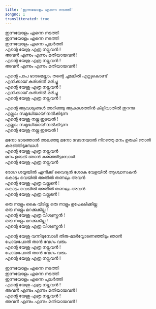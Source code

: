 ```yaml
---
title: 'ഇന്നയോളം എന്നെ നടത്തി'
songno: 1
transliterated: true
---
```

ഇന്നയോളം എന്നെ നടത്തി  
ഇന്നയോളം എന്നെ നടത്തി  
ഇന്നയോളം എന്നെ പുലര്‍ത്തി  
എന്റെ യേശു എത്ര നല്ലവന്‍ !  
അവന്‍ എന്നും എന്നും മതിയായവന്‍ !  
എന്റെ യേശു എത്ര നല്ലവന്‍ !  
അവന്‍ എന്നും എന്നും മതിയായവന്‍ !  
  
എന്റെ പാപ ഭാരമെല്ലാം
തന്റെ ചുമലില്‍ ഏറ്റുകൊണ്ട്  
എനിക്കായ് കുരിശില്‍ മരിച്ചു  
എന്റെ യേശു എത്ര നല്ലവന്‍ !  
എനിക്കായ് കുരിശില്‍ മരിച്ചു  
എന്റെ യേശു എത്ര നല്ലവന്‍ !  
  
എന്റെ ആവശ്യങ്ങള്‍ അറിഞ്ഞു
ആകാശത്തിന്‍ കിളിവാതില്‍ തുറന്നു  
എല്ലാം സമൃദ്ധിയായ് നല്‍കിടുന്ന  
എന്റെ യേശു നല്ല ഇടയന്‍ !  
എല്ലാം സമൃദ്ധിയായ് നല്‍കിടുന്ന  
എന്റെ യേശു നല്ല ഇടയന്‍ !  
  
മനോ ഭാരത്താല്‍ അലഞ്ഞു
മനോ വേദനയാല്‍ നിറഞ്ഞു
മനം ഉരുകി ഞാന്‍ കരഞ്ഞിടുമ്പോള്‍  
എന്റെ യേശു എത്ര നല്ലവന്‍  
മനം ഉരുകി ഞാന്‍ കരഞ്ഞിടുമ്പോള്‍  
എന്റെ യേശു എത്ര നല്ലവന്‍  
  
രോഗ ശയ്യയില്‍ എനിക്ക് വൈദ്യന്‍
ശോക വേളയില്‍ ആശ്വാസകന്‍  
കൊടും വെയില്‍ അതില്‍ തണലും അവന്‍  
എന്റെ യേശു എത്ര വല്ലഭന്‍ !  
കൊടും വെയില്‍ അതില്‍ തണലും അവന്‍  
എന്റെ യേശു എത്ര വല്ലഭന്‍ !  
  
ഒരു നാളും കൈ വിടില്ല
ഒരു നാളും ഉപേക്ഷിക്കില്ല  
ഒരു നാളും മറക്കുകില്ല !  
എന്റെ യേശു എത്ര വിശ്വസ്തന്‍ !  
ഒരു നാളും മറക്കുകില്ല !  
എന്റെ യേശു എത്ര വിശ്വസ്തന്‍ !  
  
എന്റെ യേശു വന്നിടുമ്പോള്‍
തിരു-മാര്‍വ്വോടണഞ്ഞിടും ഞാൻ  
പോയപോല്‍ താന്‍ വേഗം വരും  
എന്റെ യേശു എത്ര നല്ലവന്‍ !  
പോയപോല്‍ താന്‍ വേഗം വരും  
എന്റെ യേശു എത്ര നല്ലവന്‍ !  
  
ഇന്നയോളം എന്നെ നടത്തി  
ഇന്നയോളം എന്നെ നടത്തി  
ഇന്നയോളം എന്നെ പുലര്‍ത്തി  
എന്റെ യേശു എത്ര നല്ലവന്‍ !  
അവന്‍ എന്നും എന്നും മതിയായവന്‍ !  
എന്റെ യേശു എത്ര നല്ലവന്‍ !  
അവന്‍ എന്നും എന്നും മതിയായവന്‍ !  
